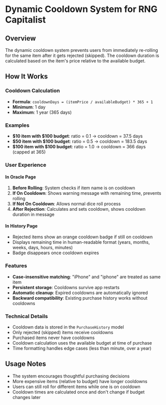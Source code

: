 # Dynamic Cooldown System for RNG Capitalist

## Overview
The dynamic cooldown system prevents users from immediately re-rolling for the same item after it gets rejected (skipped). The cooldown duration is calculated based on the item's price relative to the available budget.

## How It Works

### Cooldown Calculation
- **Formula**: `cooldownDays = (itemPrice / availableBudget) * 365 + 1`
- **Minimum**: 1 day
- **Maximum**: 1 year (365 days)

### Examples
- **$10 item with $100 budget**: ratio = 0.1 → cooldown = 37.5 days
- **$50 item with $100 budget**: ratio = 0.5 → cooldown = 183.5 days  
- **$100 item with $100 budget**: ratio = 1.0 → cooldown = 366 days (capped at 365)

### User Experience

#### In Oracle Page
1. **Before Rolling**: System checks if item name is on cooldown
2. **If On Cooldown**: Shows warning message with remaining time, prevents rolling
3. **If Not On Cooldown**: Allows normal dice roll process
4. **After Rejection**: Calculates and sets cooldown, shows cooldown duration in message

#### In History Page
- Rejected items show an orange cooldown badge if still on cooldown
- Displays remaining time in human-readable format (years, months, weeks, days, hours, minutes)
- Badge disappears once cooldown expires

### Features
- **Case-insensitive matching**: "iPhone" and "iphone" are treated as same item
- **Persistent storage**: Cooldowns survive app restarts
- **Automatic cleanup**: Expired cooldowns are automatically ignored
- **Backward compatibility**: Existing purchase history works without cooldowns

### Technical Details
- Cooldown data is stored in the `PurchaseHistory` model
- Only rejected (skipped) items receive cooldowns
- Purchased items never have cooldowns
- Cooldown calculation uses the available budget at time of purchase
- Time formatting handles edge cases (less than minute, over a year)

## Usage Notes
- The system encourages thoughtful purchasing decisions
- More expensive items (relative to budget) have longer cooldowns
- Users can still roll for different items while one is on cooldown
- Cooldown times are calculated once and don't change if budget changes later
